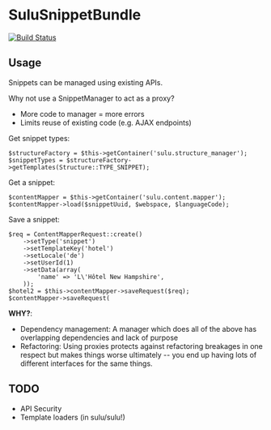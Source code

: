 SuluSnippetBundle
=================

[![Build Status](https://travis-ci.org/sulu-cmf/SuluSnippetBundle.svg?branch=refactor_for_preview)](https://travis-ci.org/sulu-cmf/SuluSnippetBundle)

## Usage

Snippets can be managed using existing APIs.

Why not use a SnippetManager to act as a proxy?

- More code to manager = more errors
- Limits reuse of existing code (e.g. AJAX endpoints)

Get snippet types:

    $structureFactory = $this->getContainer('sulu.structure_manager');
    $snippetTypes = $structureFactory->getTemplates(Structure::TYPE_SNIPPET);

Get a snippet:

    $contentMapper = $this->getContainer('sulu.content.mapper');
    $contentMapper->load($snippetUuid, $webspace, $languageCode);

Save a snippet:
    
    $req = ContentMapperRequest::create()
        ->setType('snippet')
        ->setTemplateKey('hotel')
        ->setLocale('de')
        ->setUserId(1)
        ->setData(array(
            'name' => 'L\'Hôtel New Hampshire',
        ));
    $hotel2 = $this->contentMapper->saveRequest($req);
    $contentMapper->saveRequest(

**WHY?**:

- Dependency management: A manager which does all of the above has overlapping
  dependencies and lack of purpose
- Refactoring: Using proxies protects against refactoring breakages in one
  respect but makes things worse ultimately -- you end up having lots of
  different interfaces for the same things.

## TODO

- API Security
- Template loaders (in sulu/sulu!)
